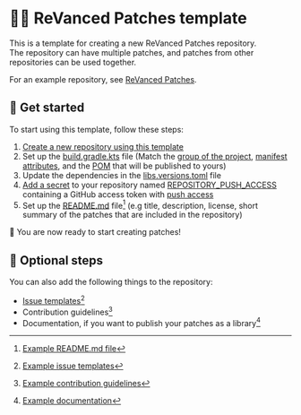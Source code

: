 # 👋🧩 ReVanced Patches template

This is a template for creating a new ReVanced Patches repository.  
The repository can have multiple patches, and patches from other repositories can be used together.

For an example repository, see [ReVanced Patches](https://github.com/revanced/revanced-patches).

##  🚀 Get started 

To start using this template, follow these steps:

1. [Create a new repository using this template](https://github.com/new?template_name=revanced-patches-template&template_owner=ReVanced)
2. Set up the [build.gradle.kts](build.gradle.kts) file (Match the [group of the project](build.gradle.kts#L8), [manifest attributes](build.gradle.kts#L35-L43), and the [POM](build.gradle.kts#L84-L106) that will be published to yours)
3. Update the dependencies in the [libs.versions.toml](gradle/libs.versions.toml) file
4. [Add a secret](https://docs.github.com/en/authentication/keeping-your-account-and-data-secure/managing-your-personal-access-tokens) to your repository named [REPOSITORY_PUSH_ACCESS](.github/workflows/release.yml#L47) containing a GitHub access token with [push access](https://github.com/semantic-release/semantic-release/blob/master/docs/usage/ci-configuration.md#authentication) 
5. Set up the [README.md](README.md) file[^1] (e.g title, description, license, short summary of the patches that are included in the repository)

🎉 You are now ready to start creating patches!

## 🔘 Optional steps

You can also add the following things to the repository:

- [Issue templates](https://docs.github.com/en/communities/using-templates-to-encourage-useful-issues-and-pull-requests/configuring-issue-templates-for-your-repository)[^2]
- Contribution guidelines[^3]
- Documentation, if you want to publish your patches as a library[^4]

[^1]: [Example README.md file](https://github.com/ReVanced/revanced-patches/blob/main/README.md)
[^2]: [Example issue templates](https://github.com/ReVanced/revanced-patches/tree/main/.github/ISSUE_TEMPLATE)
[^3]: [Example contribution guidelines](https://github.com/ReVanced/revanced-patches/blob/main/CONTRIBUTING.md)
[^4]: [Example documentation](https://github.com/ReVanced/revanced-patches/tree/docs/docs)
